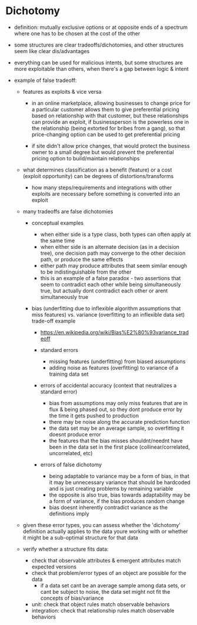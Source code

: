 # Dichotomy

  - definition: mutually exclusive options or at opposite ends of a spectrum where one has to be chosen at the cost of the other
  
  - some structures are clear tradeoffs/dichotomies, and other structures seem like clear dis/advantages

  - everything can be used for malicious intents, but some structures are more exploitable than others, when there's a gap between logic & intent

  - example of false tradeoff:

    - features as exploits & vice versa

      - in an online marketplace, allowing businesses to change price for a particular customer allows them to give preferential pricing based on relationship with that customer, but these relationships can provide an exploit, if businessperson is the powerless one in the relationship (being extorted for bribes from a gang), so that price-changing option can be used to get preferential pricing
      
      - if site didn't allow price changes, that would protect the business owner to a small degree but would prevent the preferential pricing option to build/maintain relationships

    - what determines classification as a benefit (feature) or a cost (exploit opportunity) can be degrees of distortions/transforms

      - how many steps/requirements and integrations with other exploits are necessary before something is converted into an exploit

    - many tradeoffs are false dichotomies

      - conceptual examples

        - when either side is a type class, both types can often apply at the same time
        - when either side is an alternate decision (as in a decision tree), one decision path may converge to the other decision path, or produce the same effects
        - either path may produce attributes that seem similar enough to be indistinguishable from the other
        - this is an example of a false paradox - two assertions that seem to contradict each other while being simultaneously true, but actually dont contradict each other or arent simultaneously true
      
      - bias (underfitting due to inflexible algorithm assumptions that miss features) vs. variance (overfitting to an inflexible data set) trade-off example

        - https://en.wikipedia.org/wiki/Bias%E2%80%93variance_tradeoff
        
        - standard errors
          - missing features (underfitting) from biased assumptions
          - adding noise as features (overfitting) to variance of a training data set

        - errors of accidental accuracy (context that neutralizes a standard error)
          - bias from assumptions may only miss features that are in flux & being phased out, so they dont produce error by the time it gets pushed to production
          - there may be noise along the accurate prediction function
          - the data set may be an average sample, so overfitting it doesnt produce error
          - the features that the bias misses shouldnt/neednt have been in the data set in the first place (collinear/correlated, uncorrelated, etc)
        
        - errors of false dichotomy
          - being adaptable to variance may be a form of bias, in that it may be unnecessary variance that should be hardcoded and is just creating problems by remaining variable
          - the opposite is also true, bias towards adaptability may be a form of variance, if the bias produces random change
          - bias doesnt inherently contradict variance as the definitions imply

    - given these error types, you can assess whether the 'dichotomy' definition actually applies to the data youre working with or whether it might be a sub-optimal structure for that data

    - verify whether a structure fits data:
        - check that observable attributes & emergent attributes match expected versions
        - check that problem/error types of an object are possible for the data 
          - if a data set cant be an average sample among data sets, or cant be subject to noise, the data set might not fit the concepts of bias/variance
        - unit: check that object rules match observable behaviors
        - integration: check that relationship rules match observable behaviors
